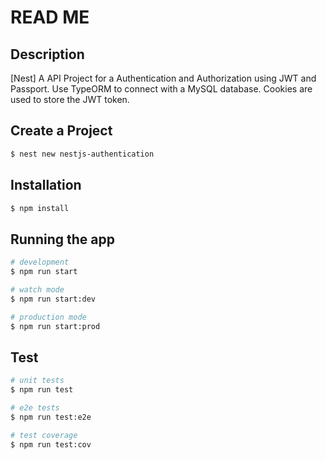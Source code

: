 # READ ME

## Description

[Nest] A API Project for a Authentication and Authorization using JWT and Passport. Use TypeORM to connect with a MySQL database. Cookies are used to store the JWT token.

## Create a Project

```bash
$ nest new nestjs-authentication
```

## Installation

```bash
$ npm install
```

## Running the app

```bash
# development
$ npm run start

# watch mode
$ npm run start:dev

# production mode
$ npm run start:prod
```

## Test

```bash
# unit tests
$ npm run test

# e2e tests
$ npm run test:e2e

# test coverage
$ npm run test:cov
```

